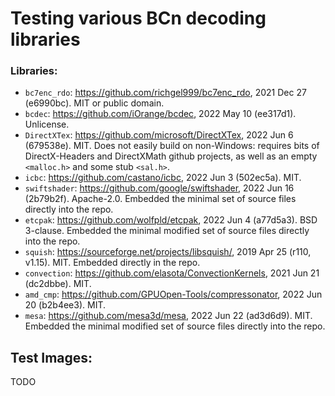 # Testing various BCn decoding libraries

### Libraries:

* `bc7enc_rdo`: https://github.com/richgel999/bc7enc_rdo, 2021 Dec 27 (e6990bc). MIT or public domain.
* `bcdec`: https://github.com/iOrange/bcdec, 2022 May 10 (ee317d1). Unlicense.
* `DirectXTex`: https://github.com/microsoft/DirectXTex, 2022 Jun 6 (679538e). MIT.
  Does not easily build on non-Windows: requires bits of DirectX-Headers and DirectXMath
  github projects, as well as an empty `<malloc.h>` and some stub `<sal.h>`.
* `icbc`: https://github.com/castano/icbc, 2022 Jun 3 (502ec5a). MIT.
* `swiftshader`: https://github.com/google/swiftshader, 2022 Jun 16 (2b79b2f). Apache-2.0.
  Embedded the minimal set of source files directly into the repo.
* `etcpak`: https://github.com/wolfpld/etcpak, 2022 Jun 4 (a77d5a3). BSD 3-clause.
  Embedded the minimal modified set of source files directly into the repo.
* `squish`: https://sourceforge.net/projects/libsquish/, 2019 Apr 25 (r110, v1.15). MIT.
  Embedded directly in the repo.
* `convection`: https://github.com/elasota/ConvectionKernels, 2021 Jun 21 (dc2dbbe). MIT.
* `amd_cmp`: https://github.com/GPUOpen-Tools/compressonator, 2022 Jun 20 (b2b4ee3). MIT.
* `mesa`: https://github.com/mesa3d/mesa, 2022 Jun 22 (ad3d6d9). MIT.
  Embedded the minimal modified set of source files directly into the repo.

## Test Images:

TODO
